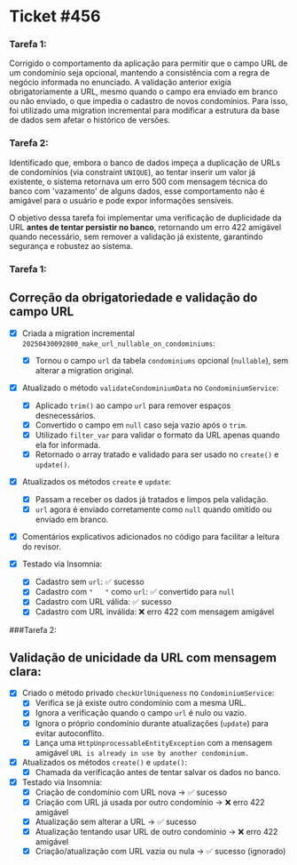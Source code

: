 # Ticket #456

<!-- Contexto -->

### Tarefa 1: 
Corrigido o comportamento da aplicação para permitir que o campo URL de um condomínio seja opcional, mantendo a consistência com a regra de negócio informada no enunciado. A validação anterior exigia obrigatoriamente a URL, mesmo quando o campo era enviado em branco ou não enviado, o que impedia o cadastro de novos condomínios.
Para isso, foi utilizado uma migration incremental para modificar a estrutura da base de dados sem afetar o histórico de versões.

### Tarefa 2:
Identificado que, embora o banco de dados impeça a duplicação de URLs de condomínios (via constraint `UNIQUE`), ao tentar inserir um valor já existente, o sistema retornava um erro 500 com mensagem técnica do banco com 'vazamento' de alguns dados, esse comportamento não é amigável para o usuário e pode expor informações sensíveis.

O objetivo dessa tarefa foi implementar uma verificação de duplicidade da URL **antes de tentar persistir no banco**, retornando um erro 422 amigável quando necessário, sem remover a validação já existente, garantindo segurança e robustez ao sistema.

<!-- Tarefas -->

<!-- Tarefa 1 -->
### Tarefa 1:
## Correção da obrigatoriedade e validação do campo URL
- [x] Criada a migration incremental `20250430092800_make_url_nullable_on_condominiums`:
  - [x] Tornou o campo `url` da tabela `condominiums` opcional (`nullable`), sem alterar a migration original.

- [x] Atualizado o método `validateCondominiumData` no `CondominiumService`:
  - [x] Aplicado `trim()` ao campo `url` para remover espaços desnecessários.
  - [x] Convertido o campo em `null` caso seja vazio após o `trim`.
  - [x] Utilizado `filter_var` para validar o formato da URL apenas quando ela for informada.
  - [x] Retornado o array tratado e validado para ser usado no `create()` e `update()`.

- [x] Atualizados os métodos `create` e `update`:
  - [x] Passam a receber os dados já tratados e limpos pela validação.
  - [x] `url` agora é enviado corretamente como `null` quando omitido ou enviado em branco.

- [x] Comentários explicativos adicionados no código para facilitar a leitura do revisor.

- [x] Testado via Insomnia:
  - [x] Cadastro sem `url`: ✅ sucesso
  - [x] Cadastro com `"   "` como `url`: ✅ convertido para `null`
  - [x] Cadastro com URL válida: ✅ sucesso
  - [x] Cadastro com URL inválida: ❌ erro 422 com mensagem amigável

<!-- Tarefa 2 -->

###Tarefa 2:
## Validação de unicidade da URL com mensagem clara:
- [x] Criado o método privado `checkUrlUniqueness` no `CondominiumService`:
  - [x] Verifica se já existe outro condomínio com a mesma URL.
  - [x] Ignora a verificação quando o campo `url` é nulo ou vazio.
  - [x] Ignora o próprio condomínio durante atualizações (`update`) para evitar autoconflito.
  - [x] Lança uma `HttpUnprocessableEntityException` com a mensagem amigável `URL is already in use by another condominium.`

- [x] Atualizados os métodos `create()` e `update()`:
  - [x] Chamada da verificação antes de tentar salvar os dados no banco.

- [x] Testado via Insomnia:
  - [x] Criação de condomínio com URL nova → ✅ sucesso
  - [x] Criação com URL já usada por outro condomínio → ❌ erro 422 amigável
  - [x] Atualização sem alterar a URL → ✅ sucesso
  - [x] Atualização tentando usar URL de outro condomínio → ❌ erro 422 amigável
  - [x] Criação/atualização com URL vazia ou nula → ✅ sucesso (ignorado)

<!-- Tarefa 3 -->